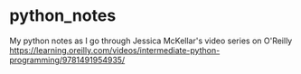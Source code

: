 # python_notes
My python notes as I go through Jessica McKellar's video series on O'Reilly
https://learning.oreilly.com/videos/intermediate-python-programming/9781491954935/

